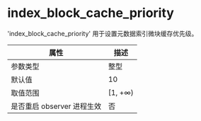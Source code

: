 # index_block_cache_priority

'index_block_cache_priority' 用于设置元数据索引微块缓存优先级。

| **属性** | **描述** |
| --- | --- |
| 参数类型 | 整型 |
| 默认值 | 10 |
| 取值范围 | [1, +∞) |
| 是否重启 observer 进程生效 | 否 |
